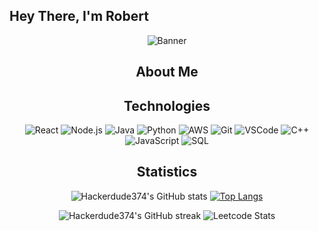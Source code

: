 ## Hey There, I'm Robert

<div align="center">
  
![Banner](https://i.pinimg.com/originals/e8/f1/4e/e8f14e5073f1017049914bd2b2513d65.gif)

## About Me

## Technologies
![React](https://img.icons8.com/color/48/000000/react-native.png) 
![Node.js](https://img.icons8.com/color/48/000000/nodejs.png) 
![Java](https://img.icons8.com/color/48/000000/java-coffee-cup-logo.png) 
![Python](https://img.icons8.com/color/48/000000/python.png) 
![AWS](https://img.icons8.com/color/48/000000/amazon-web-services.png) 
![Git](https://img.icons8.com/color/48/000000/git.png) 
![VSCode](https://img.icons8.com/color/48/000000/visual-studio-code-2019.png) 
![C++](https://img.icons8.com/color/48/000000/c-plus-plus-logo.png) 
![JavaScript](https://img.icons8.com/color/48/000000/javascript.png) 
![SQL](https://img.icons8.com/color/48/000000/sql.png) 

## Statistics
![Hackerdude374's GitHub stats](https://github-readme-stats.vercel.app/api?username=Hackerdude374&show_icons=true&theme=radical) [![Top Langs](https://github-readme-stats.vercel.app/api/top-langs/?username=Hackerdude374&layout=compact&theme=radical)](https://github.com/Hackerdude374/github-readme-stats) 

![Hackerdude374's GitHub streak](https://github-readme-streak-stats.herokuapp.com/?user=Hackerdude374&theme=radical) ![Leetcode Stats](https://leetcard.jacoblin.cool/bobbyle2)



</div>
